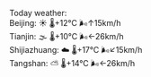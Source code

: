 Today weather:  
Beijing: ☀️   🌡️+12°C 🌬️↑15km/h  
Tianjin: 🌫  🌡️+10°C 🌬️←26km/h  
Shijiazhuang: ☁️   🌡️+17°C 🌬️↙15km/h  
Tangshan: ⛅️  🌡️+14°C 🌬️←26km/h  
